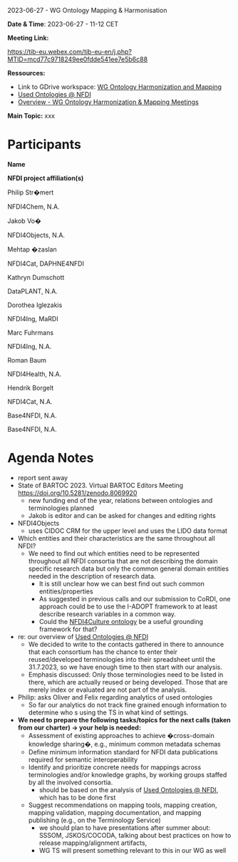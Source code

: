 <a id="_5l7hdhn1spdj"></a>2023\-06\-27 \- WG Ontology Mapping & Harmonisation

**Date & Time**: 2023\-06\-27 \- 11\-12 CET

**Meeting Link:**

[https://tib\-eu\.webex\.com/tib\-eu\-en/j\.php?MTID=mcd77c9718249ee0fdde541ee7e5b6c88](https://tib-eu.webex.com/tib-eu-en/j.php?MTID=mcd77c9718249ee0fdde541ee7e5b6c88)

**Ressources:**

- Link to GDrive workspace:
  [WG Ontology Harmonization and Mapping](https://drive.google.com/drive/folders/1hLgFgzp0cS_Pi8hpI9zOD7DcY3SUXRNH)
- [Used Ontologies @ NFDI](https://docs.google.com/spreadsheets/d/1UAfDKo2gKiaFldEeitMUcO8Gl1Fjyb_r_bp1V4JW0Es/edit#gid=0)
- [Overview \- WG Ontology Harmonization & Mapping Meetings](https://docs.google.com/document/d/14z6kuAdVaiflWUtjqk3LKt-hqg_DeaRCpLY7TFo1PoU/edit)

**Main Topic:** xxx

# <a id="_4in35gwl6myp"></a>Participants

**Name**

**NFDI project affiliation\(s\)**

Philip Str�mert

NFDI4Chem, N\.A\.

Jakob Vo�

NFDI4Objects, N\.A\.

Mehtap �zaslan

NFDI4Cat, DAPHNE4NFDI

Kathryn Dumschott

DataPLANT, N\.A\.

Dorothea Iglezakis

NFDI4Ing, MaRDI

Marc Fuhrmans

NFDI4Ing, N\.A\.

Roman Baum

NFDI4Health, N\.A\.

Hendrik Borgelt

NFDI4Cat, N\.A\.

Base4NFDI, N\.A\.

Base4NFDI, N\.A\.

# <a id="_3cakx2qk2ogo"></a>Agenda Notes

- report sent away
- State of BARTOC 2023\. Virtual BARTOC Editors Meeting
  [https://doi\.org/10\.5281/zenodo\.8069920](https://doi.org/10.5281/zenodo.8069920)
  - new funding end of the year, relations between ontologies and terminologies
    planned
  - Jakob is editor and can be asked for changes and editing rights
- NFDI4Objects
  - uses CIDOC CRM for the upper level and uses the LIDO data format
- Which entities and their characteristics are the same throughout all NFDI?
  - We need to find out which entities need to be represented throughout all
    NFDI consortia that are not describing the domain specific research data but
    only the common general domain entities needed in the description of
    research data\.
    - It is still unclear how we can best find out such common
      entities/properties
    - As suggested in previous calls and our submission to CoRDI, one approach
      could be to use the I\-ADOPT framework to at least describe research
      variables in a common way\.
    - Could the [NFDI4Culture ontology](https://nfdi4culture.de/ontology) be a
      useful grounding framework for that?
- re: our overview of
  [Used Ontologies @ NFDI](https://docs.google.com/spreadsheets/d/1UAfDKo2gKiaFldEeitMUcO8Gl1Fjyb_r_bp1V4JW0Es/edit#gid=0)
  - We decided to write to the contacts gathered in there to announce that each
    consortium has the chance to enter their reused/developed terminologies into
    their spreadsheet until the 31\.7\.2023, so we have enough time to then
    start with our analysis\.
  - Emphasis discussed: Only those terminologies need to be listed in there,
    which are actually reused or being developed\. Those that are merely index
    or evaluated are not part of the analysis\.
- Philip: asks Oliver and Felix regarding analytics of used ontologies
  - So far our analytics do not track fine grained enough information to
    determine who s using the TS in what kind of settings\.
- **We need to prepare the following tasks/topics for the next calls \(taken
  from our charter\) \-> your help is needed:**
  - Assessment of existing approaches to achieve �cross\-domain knowledge
    sharing�, e\.g\., minimum common metadata schemas
  - Define minimum information standard for NFDI data publications required for
    semantic interoperability
  - Identify and prioritize concrete needs for mappings across terminologies
    and/or knowledge graphs, by working groups staffed by all the involved
    consortia\.
    - should be based on the analysis of
      [Used Ontologies @ NFDI](https://docs.google.com/spreadsheets/d/1UAfDKo2gKiaFldEeitMUcO8Gl1Fjyb_r_bp1V4JW0Es/edit#gid=0),
      which has to be done first
  - Suggest recommendations on mapping tools, mapping creation, mapping
    validation, mapping documentation, and mapping publishing \(e\.g\., on the
    Terminology Service\)
    - we should plan to have presentations after summer about: SSSOM,
      JSKOS/COCODA, talking about best practices on how to release
      mapping/alignment artifacts,
    - WG TS will present something relevant to this in our WG as well
